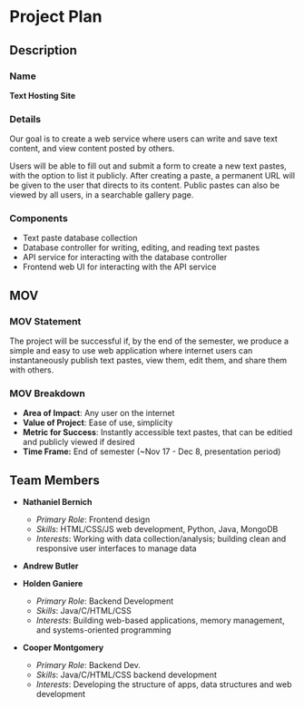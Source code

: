 # Project Plan

## Description

### Name

**Text Hosting Site**

### Details

Our goal is to create a web service where users can write and save text content, and view content posted by others.

Users will be able to fill out and submit a form to create a new text pastes, with the option to list it publicly. After creating a paste, a permanent URL will be given to the user that directs to its content. Public pastes can also be viewed by all users, in a searchable gallery page.

### Components
- Text paste database collection
- Database controller for writing, editing, and reading text pastes
- API service for interacting with the database controller
- Frontend web UI for interacting with the API service

## MOV

### MOV Statement

The project will be successful if, by the end of the semester, we produce a simple and easy to use web application where internet users can instantaneously publish text pastes, view them, edit them, and share them with others.

### MOV Breakdown

- **Area of Impact**: Any user on the internet
- **Value of Project**: Ease of use, simplicity
- **Metric for Success**: Instantly accessible text pastes, that can be editied and publicly viewed if desired
- **Time Frame:** End of semester (~Nov 17 - Dec 8, presentation period)


## Team Members

- **Nathaniel Bernich**
    - *Primary Role*: Frontend design
    - *Skills*: HTML/CSS/JS web development, Python, Java, MongoDB
    - *Interests*: Working with data collection/analysis; building clean and responsive user interfaces to manage data

- **Andrew Butler**
- **Holden Ganiere**
    - *Primary Role*: Backend Development
    - *Skills*: Java/C/HTML/CSS
    - *Interests*: Building web-based applications, memory management, and systems-oriented programming
- **Cooper Montgomery**
    - *Primary Role*: Backend Dev. 
    - *Skills*: Java/C/HTML/CSS backend development
    - *Interests*: Developing the structure of apps, data structures and web development 
